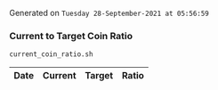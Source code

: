 Generated on `Tuesday 28-September-2021 at 05:56:59`

### Current to Target Coin Ratio
`current_coin_ratio.sh`

Date|Current|Target|Ratio
---|---|---|---
